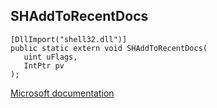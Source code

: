 ## SHAddToRecentDocs

```
[DllImport("shell32.dll")]
public static extern void SHAddToRecentDocs(
   uint uFlags,
   IntPtr pv
);
```

[Microsoft documentation](https://docs.microsoft.com/en-us/windows/win32/api/shlobj_core/nf-shlobj_core-shaddtorecentdocsw)
